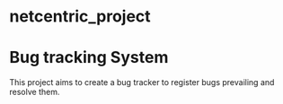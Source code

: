 # netcentric_project
# Bug tracking System

This project aims to create a bug tracker to register bugs prevailing and resolve them.
